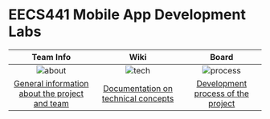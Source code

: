 # EECS441 Mobile App Development Labs

|  Team Info |  Wiki |  Board   |
|:----------:|:-----:|:--------:|
|![about]|![tech]|![process]|
|[General information about the project and team][about_page]|[Documentation on technical concepts][tech_page]|[Development process of the project][process_page]|

[about]: https://github.com/UM-EECS-441/labs/blob/master/docs/img/team.png "Team Info"
<!-- [setup]: https://github.com/CAEN/michigan-covid19-check/blob/dev/public/tools.png "Setup and Install" -->
[tech]: https://github.com/UM-EECS-441/labs/blob/master/docs/img/wiki.png "Wiki"
[process]: https://github.com/UM-EECS-441/labs/blob/master/docs/img/board.png "Board"
[about_page]: https://github.com/UM-EECS-441/graphics/wiki/Team-Info
<!-- [setup_page]: https://github.com/CAEN/michigan-covid19-check/wiki/Setup-and-Install) -->
[tech_page]: https://github.com/UM-EECS-441/graphics/wiki
[process_page]: https://trello.com/b/ardwd4FJ/graphics-on-mobile
